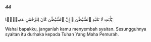 ##### 44

<span class="ayah">يَٰٓأَبَتِ لَا تَعْبُدِ ٱلشَّيْطَٰنَ ۖ إِنَّ ٱلشَّيْطَٰنَ كَانَ لِلرَّحْمَٰنِ عَصِيًّۭا</span>

<span class="ayah_translation">Wahai bapakku, janganlah kamu menyembah syaitan. Sesungguhnya syaitan itu durhaka kepada Tuhan Yang Maha Pemurah.</span>
